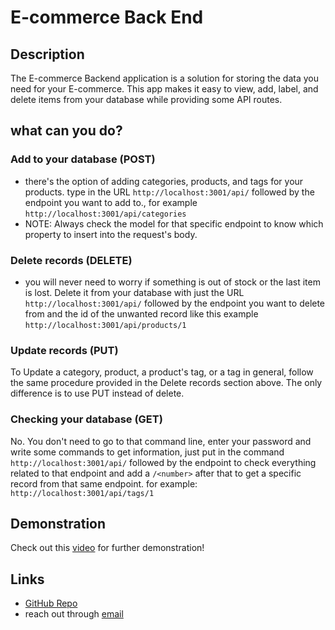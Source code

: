 # E-commerce Back End

## **Description**
The E-commerce Backend application is a solution for storing the data you need for your E-commerce. This app makes it easy to view, add, label, and delete items from your database while providing some API routes.

## **what can you do?**
### Add to your database (POST)

- there's the option of adding categories, products, and tags for your products.
type in the URL ```http://localhost:3001/api/``` followed by the endpoint you want to add to., for example ```http://localhost:3001/api/categories```
- NOTE: Always check the model for that specific endpoint to know which property to insert into the request's body.


### Delete records (DELETE)

- you will never need to worry if something is out of stock or the last item is lost. Delete it from your database with just the URL ```http://localhost:3001/api/``` followed by the endpoint you want to delete from and the id of the unwanted record like this example ```http://localhost:3001/api/products/1```

### Update records (PUT)

To Update a category, product, a product's tag, or a tag in general, follow the same procedure provided in the Delete records section above. The only difference is to use PUT instead of delete.

### Checking your database (GET)

No. You don't need to go to that command line, enter your password and write some commands to get information, just put in the command ```http://localhost:3001/api/``` followed by the endpoint to check everything related to that endpoint and add a ```/<number>``` after that to get a specific record from that same endpoint. 
for example: ```http://localhost:3001/api/tags/1``` 

## Demonstration 
Check out this [video](https://drive.google.com/file/d/1obryJZNLSpo2LLJLWs3dp8e_3hhuujgz/view?usp=sharing) for further demonstration!

## Links
- [GitHub Repo](https://github.com/Makispear/ecommerce-backend)
- reach out through [email](mailto:maki-miko@hotmail.com)
